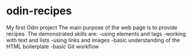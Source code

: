 # odin-recipes
My first Odin project
The main purpose of the web page is to provide recipes.
  The demonstrated skills are:
    -using elements and tags
    -working with text and lists
    -using links and images
    -basic understanding of the HTML boilerplate
    -basic Git workflow